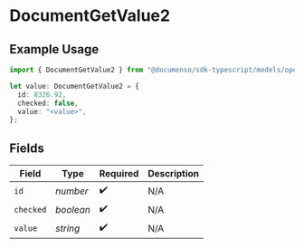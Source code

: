 # DocumentGetValue2

## Example Usage

```typescript
import { DocumentGetValue2 } from "@documenso/sdk-typescript/models/operations";

let value: DocumentGetValue2 = {
  id: 8326.92,
  checked: false,
  value: "<value>",
};
```

## Fields

| Field              | Type               | Required           | Description        |
| ------------------ | ------------------ | ------------------ | ------------------ |
| `id`               | *number*           | :heavy_check_mark: | N/A                |
| `checked`          | *boolean*          | :heavy_check_mark: | N/A                |
| `value`            | *string*           | :heavy_check_mark: | N/A                |